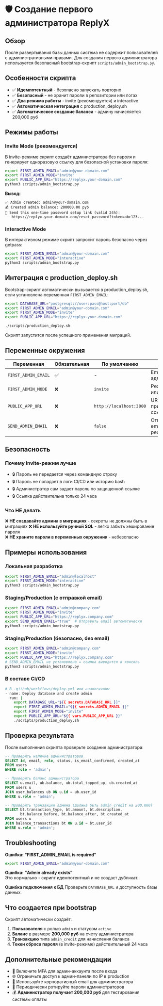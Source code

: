 # 🛡️ Создание первого администратора ReplyX

## Обзор

После развертывания базы данных система не содержит пользователей с административными правами. Для создания первого администратора используется безопасный bootstrap-скрипт `scripts/admin_bootstrap.py`.

## Особенности скрипта

- ✅ **Идемпотентный** - безопасно запускать повторно
- ✅ **Безопасный** - не хранит пароли в репозитории или логах  
- ✅ **Два режима работы** - invite (рекомендуется) и interactive
- ✅ **Автоматическая интеграция** с production_deploy.sh
- ✅ **Автоматическое создание баланса** - админу начисляется 200,000 руб

## Режимы работы

### Invite Mode (рекомендуется)

В invite-режиме скрипт создаёт администратора без пароля и генерирует одноразовую ссылку для безопасной установки пароля:

```bash
export FIRST_ADMIN_EMAIL="admin@your-domain.com"
export FIRST_ADMIN_MODE="invite"
export PUBLIC_APP_URL="https://replyx.your-domain.com"
python3 scripts/admin_bootstrap.py
```

**Вывод:**
```
✅ Admin created: admin@your-domain.com
💰 Created admin balance: 200000.00 руб
📧 Send this one-time password setup link (valid 24h):
   https://replyx.your-domain.com/reset-password?token=abc123...
```

### Interactive Mode

В интерактивном режиме скрипт запросит пароль безопасно через getpass:

```bash
export FIRST_ADMIN_EMAIL="admin@your-domain.com"
export FIRST_ADMIN_MODE="interactive"
python3 scripts/admin_bootstrap.py
```

## Интеграция с production_deploy.sh

Bootstrap-скрипт автоматически вызывается в production_deploy.sh, если установлена переменная `FIRST_ADMIN_EMAIL`:

```bash
export DATABASE_URL="postgresql://user:pass@host:port/db"
export FIRST_ADMIN_EMAIL="admin@your-domain.com"
export FIRST_ADMIN_MODE="invite"
export PUBLIC_APP_URL="https://replyx.your-domain.com"

./scripts/production_deploy.sh
```

Скрипт запустится после успешного применения миграций.

## Переменные окружения

| Переменная | Обязательная | По умолчанию | Описание |
|------------|--------------|-------------|----------|
| `FIRST_ADMIN_EMAIL` | ✅ | - | Email первого администратора |
| `FIRST_ADMIN_MODE` | ❌ | `invite` | Режим: `invite` или `interactive` |
| `PUBLIC_APP_URL` | ❌ | `http://localhost:3000` | URL приложения для ссылок сброса |
| `SEND_ADMIN_EMAIL` | ❌ | `false` | Отправлять email в invite-режиме |

## Безопасность

### Почему invite-режим лучше

- 🔒 Пароль не передается через командную строку
- 🔒 Пароль не попадает в логи CI/CD или историю bash
- 🔒 Администратор сам задает пароль по защищенной ссылке
- 🔒 Ссылка действительна только 24 часа

### Что НЕ делать

❌ **НЕ создавайте админа в миграциях** - секреты не должны быть в миграциях
❌ **НЕ используйте ручной SQL** - легко забыть хеширование пароля  
❌ **НЕ храните пароли в переменных окружения** - небезопасно

## Примеры использования

### Локальная разработка
```bash
export FIRST_ADMIN_EMAIL="admin@localhost"
export FIRST_ADMIN_MODE="interactive"
python3 scripts/admin_bootstrap.py
```

### Staging/Production (с отправкой email)
```bash
export FIRST_ADMIN_EMAIL="admin@company.com"
export FIRST_ADMIN_MODE="invite"  
export PUBLIC_APP_URL="https://replyx.company.com"
export SEND_ADMIN_EMAIL="true"  # Отправить email автоматически
python3 scripts/admin_bootstrap.py
```

### Staging/Production (безопасно, без email)
```bash
export FIRST_ADMIN_EMAIL="admin@company.com"
export FIRST_ADMIN_MODE="invite"  
export PUBLIC_APP_URL="https://replyx.company.com"
# SEND_ADMIN_EMAIL не установлена = ссылка выводится в консоль
python3 scripts/admin_bootstrap.py
```

### В составе CI/CD
```bash
# В .github/workflows/deploy.yml или аналогичном
- name: Deploy database and create admin
  run: |
    export DATABASE_URL="${{ secrets.DATABASE_URL }}"
    export FIRST_ADMIN_EMAIL="${{ secrets.ADMIN_EMAIL }}"
    export FIRST_ADMIN_MODE="invite"
    export PUBLIC_APP_URL="${{ vars.PUBLIC_APP_URL }}"
    ./scripts/production_deploy.sh
```

## Проверка результата

После выполнения скрипта проверьте создание администратора:

```sql
-- Проверить наличие администраторов
SELECT id, email, role, status, is_email_confirmed, created_at 
FROM users 
WHERE role = 'admin';

-- Проверить баланс администратора
SELECT u.email, ub.balance, ub.total_topped_up, ub.created_at
FROM users u
JOIN user_balances ub ON u.id = ub.user_id
WHERE u.role = 'admin';

-- Проверить транзакции админа (должна быть admin_credit на 200,000)
SELECT bt.transaction_type, bt.amount, bt.description, 
       bt.balance_before, bt.balance_after, bt.created_at
FROM users u
JOIN balance_transactions bt ON u.id = bt.user_id
WHERE u.role = 'admin';
```

## Troubleshooting

**Ошибка: "FIRST_ADMIN_EMAIL is required"**
```bash
export FIRST_ADMIN_EMAIL="admin@your-domain.com"
```

**Ошибка: "Admin already exists"**  
Это нормально - скрипт идемпотентный и не создаст дубликат.

**Ошибка подключения к БД**
Проверьте `DATABASE_URL` и доступность базы данных.

## Что создается при bootstrap

Скрипт автоматически создаёт:

1. **Пользователя** с ролью `admin` и статусом `active`
2. **Баланс** в размере **200,000 руб** на счету администратора
3. **Транзакцию** типа `admin_credit` для начисления баланса
4. **Токен сброса пароля** (в invite-режиме) действительный 24 часа

## Дополнительные рекомендации

- 🔐 Включите MFA для админ-аккаунта после входа
- 🌐 Ограничьте доступ к админ-панели по IP в production
- 📧 Используйте корпоративный email для администратора
- 🔄 Периодически ротируйте пароли администраторов
- 💰 **Администратор получает 200,000 руб** для тестирования системы оплаты
